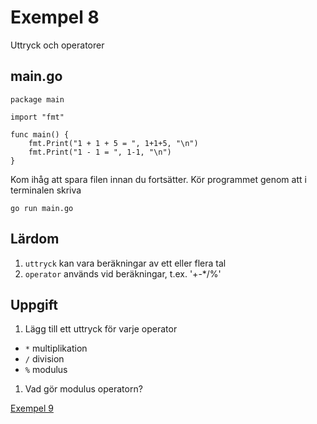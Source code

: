 # Exempel 8

Uttryck och operatorer

## main.go

	package main
	
	import "fmt"
	
	func main() {
        fmt.Print("1 + 1 + 5 = ", 1+1+5, "\n")
        fmt.Print("1 - 1 = ", 1-1, "\n")
    }
	
Kom ihåg att spara filen innan du fortsätter. Kör programmet genom att i terminalen skriva

	go run main.go
	
## Lärdom

1. `uttryck` kan vara beräkningar av ett eller flera tal
1. `operator` används vid beräkningar, t.ex. '+-*/%'

## Uppgift

1. Lägg till ett uttryck för varje operator
  - `*` multiplikation
  - `/` division
  - `%` modulus
  
1. Vad gör modulus operatorn?

[Exempel 9](../exempel9/README.md#exempel-9)
